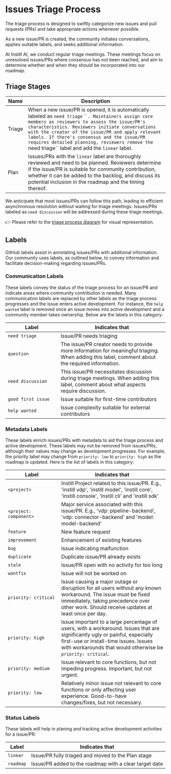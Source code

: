 # Issues Triage Process

The triage process is designed to swiftly categorize new issues and pull requests (PRs) and take appropriate actions whenever possible.

As a new issue/PR is created, the community initiates conversations, applies suitable labels, and seeks additional information.

At Instill AI, we conduct regular triage meetings. These meetings focus on unresolved issues/PRs where consensus has not been reached, and aim to determine whether and when they should be incorporated into our roadmap.

## Triage Stages

| Name   | Description                                                                                                                                                                                                                                                                                                                                                                                               |
| ------ | --------------------------------------------------------------------------------------------------------------------------------------------------------------------------------------------------------------------------------------------------------------------------------------------------------------------------------------------------------------------------------------------------------- |
| Triage | When a new issue/PR is opened, it is automatically labeled as `need triage``. Maintainers assign core members as reviewers to assess the issue/PR's characteristics. Reviewers initiate conversations with the creator of the issue/PR and apply relevant labels. If there's consensus and the issue/PR requires detailed planning, reviewers remove the `need triage`` label and add the `linear` label. |
| Plan   | Issues/PRs with the `linear` label are thoroughly reviewed and need to be planned. Reviewers determine if the issue/PR is suitable for community contribution, whether it can be added to the backlog, and discuss its potential inclusion in the roadmap and the timing thereof.                                                                                                                         |

We anticipate that most issues/PRs can follow this path, leading to efficient asynchronous resolution without waiting for triage meetings. Issues/PRs labeled as `need discussion` will be addressed during these triage meetings.

👉 Please refer to the [triage process diagram](https://app.eraser.io/workspace/0cadbV6boFtr9NUcAGMH?elements=4FnFqsyPSnm7QMlVlvnFkg) for visual representation.

## Labels

GitHub labels assist in annotating issues/PRs with additional information. Our community uses labels, as outlined below, to convey information and facilitate decision-making regarding issues/PRs.

### Communication Labels

These labels convey the status of the triage process for an issue/PR and indicate areas where community contribution is needed. Many communication labels are replaced by other labels as the triage process progresses and the issue enters active development. For instance, the `help wanted` label is removed once an issue moves into active development and a community member takes ownership. Below are the labels in this category:

| <div style="width:150px">Label</div> | Indicates that                                                                                                                                  |
| ------------------------------------ | ----------------------------------------------------------------------------------------------------------------------------------------------- |
| `need triage`                        | Issue/PR needs triaging                                                                                                                         |
| `question`                           | The issue/PR creator needs to provide more information for meaningful triaging. When adding this label, comment about the required information. |
| `need discussion`                    | This issue/PR necessitates discussion during triage meetings. When adding this label, comment about what aspects require discussion.            |
| `good first issue`                   | Issue suitable for first-time contributors                                                                                                      |
| `help wanted`                        | Issue complexity suitable for external contributors                                                                                             |

### Metadata Labels

These labels enrich issues/PRs with metadata to aid the triage process and active development. These labels may not be removed from issues/PRs, although their values may change as development progresses. For example, the priority label may change from `priority: low` to `priority: high` as the roadmap is updated. Here is the list of labels in this category:

| <div style="width:150px">Label</div> | Indicates that                                                                                                                                                                                                                        |
| ------------------------------------ | ------------------------------------------------------------------------------------------------------------------------------------------------------------------------------------------------------------------------------------- |
| `<project>`                          | Instill Project related to this issue/PR. E.g., 'instill vdp', 'instill model', 'instill core', 'instill console', 'instill cli' and 'instill sdk'                                                                                    |
| `<project: component>`               | Major service associated with this issue/PR. E.g., 'vdp: pipeline-backend', 'vdp: connector-backend' and 'model: model-backend'                                                                                                       |
| `feature`                            | New feature request                                                                                                                                                                                                                   |
| `improvement`                        | Enhancement of existing features                                                                                                                                                                                                      |
| `bug`                                | Issue indicating malfunction                                                                                                                                                                                                          |
| `duplicate`                          | Duplicate issue/PR already exists                                                                                                                                                                                                     |
| `stale`                              | Issue/PR open with no activity for too long                                                                                                                                                                                           |
| `wontfix`                            | Issue will not be worked on                                                                                                                                                                                                           |
| `priority: critical`                 | Issue causing a major outage or disruption for all users without any known workaround. The issue must be fixed immediately, taking precedence over other work. Should receive updates at least once per day.                          |
| `priority: high`                     | Issue important to a large percentage of users, with a workaround. Issues that are significantly ugly or painful, especially first-use or install-time issues. Issues with workarounds that would otherwise be ` priority: critical`. |
| `priority: medium`                   | Issue relevant to core functions, but not impeding progress. Important, but not urgent.                                                                                                                                               |
| `priority: low`                      | Relatively minor issue not relevant to core functions or only affecting user experience. Good-to-have changes/fixes, but not necessary.                                                                                               |

### Status Labels

These labels will help in planing and tracking active development activities for a issue/PR:

| Label     | Indicates that                                         |
| --------- | ------------------------------------------------------ |
| `linear`  | Issue/PR fully triaged and moved to the Plan stage     |
| `roadmap` | Issue/PR added to the roadmap with a clear target date |
